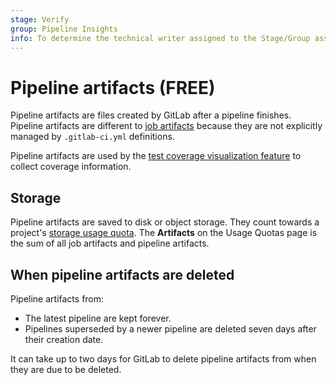 ```yaml
---
stage: Verify
group: Pipeline Insights
info: To determine the technical writer assigned to the Stage/Group associated with this page, see https://about.gitlab.com/handbook/engineering/ux/technical-writing/#assignments
---
```


# Pipeline artifacts **(FREE)**

Pipeline artifacts are files created by GitLab after a pipeline finishes. Pipeline artifacts are
different to [job artifacts](job_artifacts.md) because they are not explicitly managed by
`.gitlab-ci.yml` definitions.

Pipeline artifacts are used by the [test coverage visualization feature](../testing/test_coverage_visualization.md)
to collect coverage information.

## Storage

Pipeline artifacts are saved to disk or object storage. They count towards a project's [storage usage quota](../../user/usage_quotas.md#storage-usage-quota).
The **Artifacts** on the Usage Quotas page is the sum of all job artifacts and pipeline artifacts.

## When pipeline artifacts are deleted

Pipeline artifacts from:

- The latest pipeline are kept forever.
- Pipelines superseded by a newer pipeline are deleted seven days after their creation date.

It can take up to two days for GitLab to delete pipeline artifacts from when they are due to be
deleted.
